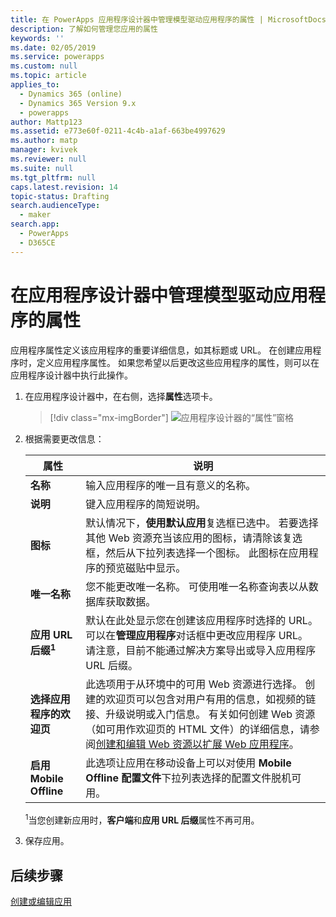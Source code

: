 ```yaml
---
title: 在 PowerApps 应用程序设计器中管理模型驱动应用程序的属性 | MicrosoftDocs
description: 了解如何管理您应用的属性
keywords: ''
ms.date: 02/05/2019
ms.service: powerapps
ms.custom: null
ms.topic: article
applies_to:
  - Dynamics 365 (online)
  - Dynamics 365 Version 9.x
  - powerapps
author: Mattp123
ms.assetid: e773e60f-0211-4c4b-a1af-663be4997629
ms.author: matp
manager: kvivek
ms.reviewer: null
ms.suite: null
ms.tgt_pltfrm: null
caps.latest.revision: 14
topic-status: Drafting
search.audienceType:
  - maker
search.app:
  - PowerApps
  - D365CE
---
```


# <a name="manage-model-driven-app-properties-in-the-app-designer"></a>在应用程序设计器中管理模型驱动应用程序的属性

应用程序属性定义该应用程序的重要详细信息，如其标题或 URL。 在创建应用程序时，定义应用程序属性。 如果您希望以后更改这些应用程序的属性，则可以在应用程序设计器中执行此操作。  
  
1.  在应用程序设计器中，在右侧，选择**属性**选项卡。  

    > [!div class="mx-imgBorder"] 
    > ![应用程序设计器的“属性”窗格](media/app-designer-properties-tab.png "应用程序设计器的“属性”窗格")  
  
2.  根据需要更改信息：  

    |属性|说明|  
    |--------------|-----------------|
    |**名称**|输入应用程序的唯一且有意义的名称。|  
    |**说明**|键入应用程序的简短说明。|  
    |**图标**|默认情况下，**使用默认应用**复选框已选中。 若要选择其他 Web 资源充当该应用的图标，请清除该复选框，然后从下拉列表选择一个图标。 此图标在应用程序的预览磁贴中显示。|
    |**唯一名称**| 您不能更改唯一名称。 可使用唯一名称查询表以从数据库获取数据。|
    |**应用 URL 后缀<sup>1</sup>**| 默认在此处显示您在创建该应用程序时选择的 URL。 可以在**管理应用程序**对话框中更改应用程序 URL。 请注意，目前不能通过解决方案导出或导入应用程序 URL 后缀。|
    |**选择应用程序的欢迎页**|此选项用于从环境中的可用 Web 资源进行选择。 创建的欢迎页可以包含对用户有用的信息，如视频的链接、升级说明或入门信息。 有关如何创建 Web 资源（如可用作欢迎页的 HTML 文件）的详细信息，请参阅[创建和编辑 Web 资源以扩展 Web 应用程序](create-edit-web-resources.md)。|
    |**启用 Mobile Offline**|此选项让应用在移动设备上可以对使用 **Mobile Offline 配置文件**下拉列表选择的配置文件脱机可用。|

    <sup>1</sup>当您创建新应用时，**客户端**和**应用 URL 后缀**属性不再可用。
3.  保存应用。  
  
## <a name="next-steps"></a>后续步骤  
 [创建或编辑应用](create-edit-app.md)
